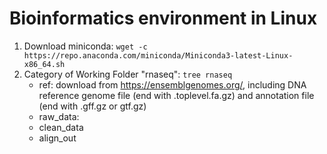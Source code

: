 # Bioinformatics environment in Linux

1. Download miniconda: `wget -c https://repo.anaconda.com/miniconda/Miniconda3-latest-Linux-x86_64.sh`
2. Category of Working Folder "rnaseq": `tree rnaseq`
   - ref: download from https://ensemblgenomes.org/, including DNA reference genome file (end with .toplevel.fa.gz) and annotation file (end with .gff.gz or gtf.gz)
   - raw_data: 
   - clean_data
   - align_out
